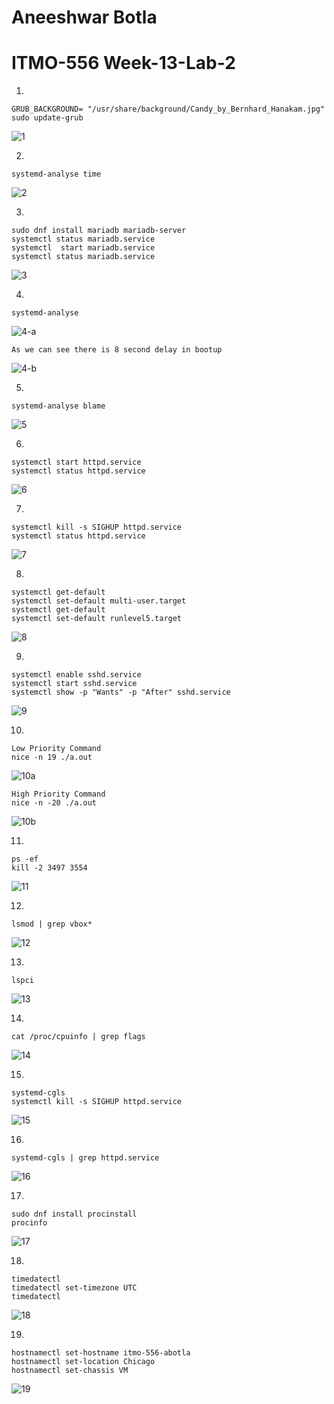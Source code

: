 # Aneeshwar Botla
# ITMO-556 Week-13-Lab-2

1.
```
GRUB_BACKGROUND= "/usr/share/background/Candy_by_Bernhard_Hanakam.jpg"
sudo update-grub 
```
![1](https://user-images.githubusercontent.com/33158558/33519372-22dc5c28-d76b-11e7-8393-2426d9c83a15.JPG)

2.
```
systemd-analyse time
```
![2](https://user-images.githubusercontent.com/33158558/33519373-22eab39a-d76b-11e7-9fc2-3cc30d906a02.JPG)

3. 
```
sudo dnf install mariadb mariadb-server
systemctl status mariadb.service
systemctl  start mariadb.service
systemctl status mariadb.service
```
![3](https://user-images.githubusercontent.com/33158558/33519374-22f7975e-d76b-11e7-9f75-b83b4e00d51e.JPG)

4. 
```
systemd-analyse
```
![4-a](https://user-images.githubusercontent.com/33158558/33519375-2304677c-d76b-11e7-8977-80eeae259f30.JPG)
```
As we can see there is 8 second delay in bootup
``` 
![4-b](https://user-images.githubusercontent.com/33158558/33519376-2313a0b6-d76b-11e7-8ee7-a39d20073a15.JPG)

5. 
```
systemd-analyse blame
```
![5](https://user-images.githubusercontent.com/33158558/33519377-231fbfa4-d76b-11e7-9056-61fe6bb3e8f5.JPG)

6. 
```
systemctl start httpd.service
systemctl status httpd.service
```
![6](https://user-images.githubusercontent.com/33158558/33519378-232e6bbc-d76b-11e7-9ec3-7cf443854fa9.JPG)

7. 
```
systemctl kill -s SIGHUP httpd.service
systemctl status httpd.service
```
![7](https://user-images.githubusercontent.com/33158558/33519379-23429722-d76b-11e7-9a24-4d8a2bd4e4fa.JPG)

8.
```
systemctl get-default
systemctl set-default multi-user.target
systemctl get-default
systemctl set-default runlevel5.target
```
![8](https://user-images.githubusercontent.com/33158558/33519380-234f4b8e-d76b-11e7-8d38-052353d76e35.JPG)

9.
```
systemctl enable sshd.service
systemctl start sshd.service
systemctl show -p "Wants" -p "After" sshd.service
```
![9](https://user-images.githubusercontent.com/33158558/33519381-235f458e-d76b-11e7-9891-08b05dd9f34f.JPG)

10. 
```
Low Priority Command
nice -n 19 ./a.out
```
![10a](https://user-images.githubusercontent.com/33158558/33519867-7ced6aa4-d775-11e7-89d8-c8e60adccd18.JPG)
```
High Priority Command
nice -n -20 ./a.out
```   
![10b](https://user-images.githubusercontent.com/33158558/33519680-579e53f2-d771-11e7-9e4c-503281ac2899.JPG)

11. 
```
ps -ef
kill -2 3497 3554
```
![11](https://user-images.githubusercontent.com/33158558/33519383-237c4242-d76b-11e7-9976-1686338143cd.JPG)

12.
```
lsmod | grep vbox*
```
![12](https://user-images.githubusercontent.com/33158558/33519384-23887454-d76b-11e7-856e-e089d8270d48.JPG)

13. 
```
lspci
```
![13](https://user-images.githubusercontent.com/33158558/33519385-2396f786-d76b-11e7-9f5e-44b24f5b929d.JPG)

14.
```
cat /proc/cpuinfo | grep flags
```
![14](https://user-images.githubusercontent.com/33158558/33519386-23a3a9cc-d76b-11e7-8047-5376a6892d59.JPG)

15.
```
systemd-cgls
systemctl kill -s SIGHUP httpd.service
```
![15](https://user-images.githubusercontent.com/33158558/33519846-19b8104c-d775-11e7-96c2-4d25d6785a3d.JPG)

16. 
```
systemd-cgls | grep httpd.service
```
![16](https://user-images.githubusercontent.com/33158558/33519388-23c444fc-d76b-11e7-9846-ff6ed1e242a7.JPG)

17.
```
sudo dnf install procinstall
procinfo
```
![17](https://user-images.githubusercontent.com/33158558/33519389-23d1cf28-d76b-11e7-904b-c796c4139927.JPG)

18.
```
timedatectl
timedatectl set-timezone UTC
timedatectl
```
![18](https://user-images.githubusercontent.com/33158558/33519390-23deae78-d76b-11e7-83b8-1a62667a338c.JPG)

19.
```
hostnamectl set-hostname itmo-556-abotla
hostnamectl set-location Chicago
hostnamectl set-chassis VM
```
![19](https://user-images.githubusercontent.com/33158558/33520009-2208835a-d778-11e7-91ad-b62417215751.JPG)
